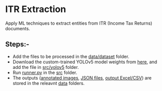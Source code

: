 # ITR Extraction
Apply ML techniques to extract entities from ITR (Income Tax Returns) documents.

## Steps:-
* Add the files to be processed in the [data/dataset](data/dataset/) folder.
* Download the custom-trained YOLOv5 model weights from [here](https://drive.google.com/file/d/1owvRRyQTRkmejrSDaXDR26chJ13UUxFZ/view?usp=sharing), and add the file in [src/yolov5](src/yolov5/) folder.
* Run [runner.py](src/runner.py) in the [src](src/) folder.
* The outputs ([annotated images](data/annotated_images/), [JSON files](data/json_files/), [output Excel/CSV](data/output_excel/)) are stored in the releavnt [data](data/) folders.